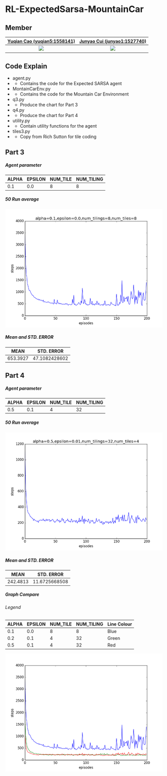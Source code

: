 # RL-ExpectedSarsa-MountainCar

## Member
| [Yuqian Cao (yuqian5:1558141)](https://github.com/yuqian5) | [Junyao Cui (junyao1:1527740)](https://github.com/lospub) |
| :---: |:---:|
|[![](https://avatars2.githubusercontent.com/u/28016308?s=400&v=4)]()|[![](https://avatars2.githubusercontent.com/u/46499400?s=400&v=4)]()|

## Code Explain
* agent.py
* * Contains the code for the Expected SARSA agent
* MontainCarEnv.py
* * Contains the code for the Mountain Car Environment
* q3.py
* * Produce the chart for Part 3
* q4.py 
* * Produce the chart for Part 4
* utility.py
* * Contain utility functions for the agent
* tiles3.py
* * Copy from Rich Sutton for tile coding

## Part 3
##### Agent parameter 
|ALPHA|EPSILON|NUM_TILE|NUM_TILING|
|---|---|---|---|
|0.1|0.0|8|8|

##### 50 Run average
[![](https://github.com/yuqian5/RL-ExpectedSarsa-MountainCar/blob/master/doc/0.1%5B16:44%5D.png)]()

##### Mean and STD. ERROR
|MEAN|STD. ERROR|
|---|---|
|653.3927|47.1082428602|

## Part 4
##### Agent parameter 
|ALPHA|EPSILON|NUM_TILE|NUM_TILING|
|---|---|---|---|
|0.5|0.1|4|32|

##### 50 Run average
[![](https://github.com/yuqian5/RL-ExpectedSarsa-MountainCar/blob/master/doc/0.5%5B16:49%5D.png)]()

##### Mean and STD. ERROR
|MEAN|STD. ERROR|
|---|---|
|242.4813|11.6725668508|

##### Graph Compare
###### Legend
|ALPHA|EPSILON|NUM_TILE|NUM_TILING|Line Colour|
|---|---|---|---|---|
|0.1|0.0|8|8|Blue|
|0.2|0.1|4|32|Green|
|0.5|0.1|4|32|Red|

[![](https://github.com/yuqian5/RL-ExpectedSarsa-MountainCar/blob/master/doc/compare%5B16:50%5D.png)]()

